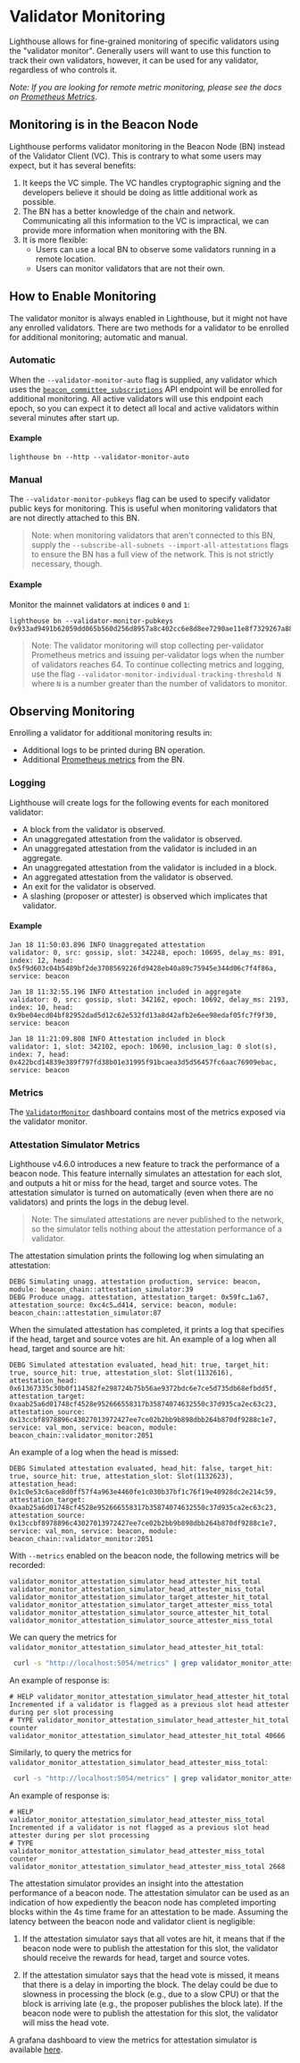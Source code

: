 # Validator Monitoring

Lighthouse allows for fine-grained monitoring of specific validators using the "validator monitor".
Generally users will want to use this function to track their own validators, however, it can be
used for any validator, regardless of who controls it.

_Note: If you are looking for remote metric monitoring, please see the docs on
[Prometheus Metrics](./advanced_metrics.md)_.

## Monitoring is in the Beacon Node

Lighthouse performs validator monitoring in the Beacon Node (BN) instead of the Validator Client
(VC). This is contrary to what some users may expect, but it has several benefits:

1. It keeps the VC simple. The VC handles cryptographic signing and the developers believe it should
   be doing as little additional work as possible.
1. The BN has a better knowledge of the chain and network. Communicating all this information to
   the VC is impractical, we can provide more information when monitoring with the BN.
1. It is more flexible:
    - Users can use a local BN to observe some validators running in a remote location.
    - Users can monitor validators that are not their own.


## How to Enable Monitoring

The validator monitor is always enabled in Lighthouse, but it might not have any enrolled
validators. There are two methods for a validator to be enrolled for additional monitoring;
automatic and manual.

### Automatic

When the `--validator-monitor-auto` flag is supplied, any validator which uses the
[`beacon_committee_subscriptions`](https://ethereum.github.io/beacon-APIs/#/Validator/prepareBeaconCommitteeSubnet)
API endpoint will be enrolled for additional monitoring. All active validators will use this
endpoint each epoch, so you can expect it to detect all local and active validators within several
minutes after start up.

#### Example

```
lighthouse bn --http --validator-monitor-auto
```

### Manual

The `--validator-monitor-pubkeys` flag can be used to specify validator public keys for monitoring.
This is useful when monitoring validators that are not directly attached to this BN.

> Note: when monitoring validators that aren't connected to this BN, supply the
> `--subscribe-all-subnets --import-all-attestations` flags to ensure the BN has a full view of the
> network. This is not strictly necessary, though.

#### Example

Monitor the mainnet validators at indices `0` and `1`:

```
lighthouse bn --validator-monitor-pubkeys 0x933ad9491b62059dd065b560d256d8957a8c402cc6e8d8ee7290ae11e8f7329267a8811c397529dac52ae1342ba58c95,0xa1d1ad0714035353258038e964ae9675dc0252ee22cea896825c01458e1807bfad2f9969338798548d9858a571f7425c
```
> Note: The validator monitoring will stop collecting per-validator Prometheus metrics and issuing per-validator logs when the number of validators reaches 64. To continue collecting metrics and logging, use the flag `--validator-monitor-individual-tracking-threshold N` where `N` is a number greater than the number of validators to monitor. 

## Observing Monitoring

Enrolling a validator for additional monitoring results in:

- Additional logs to be printed during BN operation.
- Additional [Prometheus metrics](./advanced_metrics.md) from the BN.

### Logging

Lighthouse will create logs for the following events for each monitored validator:

- A block from the validator is observed.
- An unaggregated attestation from the validator is observed.
- An unaggregated attestation from the validator is included in an aggregate.
- An unaggregated attestation from the validator is included in a block.
- An aggregated attestation from the validator is observed.
- An exit for the validator is observed.
- A slashing (proposer or attester) is observed which implicates that validator.

#### Example

```
Jan 18 11:50:03.896 INFO Unaggregated attestation                validator: 0, src: gossip, slot: 342248, epoch: 10695, delay_ms: 891, index: 12, head: 0x5f9d603c04b5489bf2de3708569226fd9428eb40a89c75945e344d06c7f4f86a, service: beacon
```

```
Jan 18 11:32:55.196 INFO Attestation included in aggregate       validator: 0, src: gossip, slot: 342162, epoch: 10692, delay_ms: 2193, index: 10, head: 0x9be04ecd04bf82952dad5d12c62e532fd13a8d42afb2e6ee98edaf05fc7f9f30, service: beacon
```

```
Jan 18 11:21:09.808 INFO Attestation included in block           validator: 1, slot: 342102, epoch: 10690, inclusion_lag: 0 slot(s), index: 7, head: 0x422bcd14839e389f797fd38b01e31995f91bcaea3d5d56457fc6aac76909ebac, service: beacon
```

### Metrics

The
[`ValidatorMonitor`](https://github.com/sigp/lighthouse-metrics/blob/master/dashboards/ValidatorMonitor.json)
dashboard contains most of the metrics exposed via the validator monitor.

### Attestation Simulator Metrics

Lighthouse v4.6.0 introduces a new feature to track the performance of a beacon node. This feature internally simulates an attestation for each slot, and outputs a hit or miss for the head, target and source votes. The attestation simulator is turned on automatically (even when there are no validators) and prints the logs in the debug level.

> Note: The simulated attestations are never published to the network, so the simulator tells nothing about the attestation performance of a validator. 

The attestation simulation prints the following log when simulating an attestation:

```
DEBG Simulating unagg. attestation production, service: beacon, module: beacon_chain::attestation_simulator:39
DEBG Produce unagg. attestation, attestation_target: 0x59fc…1a67, attestation_source: 0xc4c5…d414, service: beacon, module: beacon_chain::attestation_simulator:87
```

When the simulated attestation has completed, it prints a log that specifies if the head, target and source votes are hit.  An example of a log when all head, target and source are hit:

```
DEBG Simulated attestation evaluated, head_hit: true, target_hit: true, source_hit: true, attestation_slot: Slot(1132616), attestation_head: 0x61367335c30b0f114582fe298724b75b56ae9372bdc6e7ce5d735db68efbdd5f, attestation_target: 0xaab25a6d01748cf4528e952666558317b35874074632550c37d935ca2ec63c23, attestation_source: 0x13ccbf8978896c43027013972427ee7ce02b2bb9b898dbb264b870df9288c1e7, service: val_mon, service: beacon, module: beacon_chain::validator_monitor:2051
```

An example of a log when the head is missed:
```
DEBG Simulated attestation evaluated, head_hit: false, target_hit: true, source_hit: true, attestation_slot: Slot(1132623), attestation_head: 0x1c0e53c6ace8d0ff57f4a963e4460fe1c030b37bf1c76f19e40928dc2e214c59, attestation_target: 0xaab25a6d01748cf4528e952666558317b35874074632550c37d935ca2ec63c23, attestation_source: 0x13ccbf8978896c43027013972427ee7ce02b2bb9b898dbb264b870df9288c1e7, service: val_mon, service: beacon, module: beacon_chain::validator_monitor:2051
```


With `--metrics` enabled on the beacon node, the following metrics will be recorded:

```
validator_monitor_attestation_simulator_head_attester_hit_total
validator_monitor_attestation_simulator_head_attester_miss_total
validator_monitor_attestation_simulator_target_attester_hit_total
validator_monitor_attestation_simulator_target_attester_miss_total
validator_monitor_attestation_simulator_source_attester_hit_total
validator_monitor_attestation_simulator_source_attester_miss_total
```

We can query the metrics for `validator_monitor_attestation_simulator_head_attester_hit_total`:

```bash
 curl -s "http://localhost:5054/metrics" | grep validator_monitor_attestation_simulator_head_attester_hit_total
 ```

 An example of response is:

```
# HELP validator_monitor_attestation_simulator_head_attester_hit_total Incremented if a validator is flagged as a previous slot head attester during per slot processing
# TYPE validator_monitor_attestation_simulator_head_attester_hit_total counter
validator_monitor_attestation_simulator_head_attester_hit_total 40666
```

Similarly, to query the metrics for `validator_monitor_attestation_simulator_head_attester_miss_total`:

```bash
 curl -s "http://localhost:5054/metrics" | grep validator_monitor_attestation_simulator_head_attester_miss_total
 ```

 An example of response is:

```
# HELP validator_monitor_attestation_simulator_head_attester_miss_total Incremented if a validator is not flagged as a previous slot head attester during per slot processing
# TYPE validator_monitor_attestation_simulator_head_attester_miss_total counter
validator_monitor_attestation_simulator_head_attester_miss_total 2668
```

The attestation simulator provides an insight into the attestation performance of a beacon node. The attestation simulator can be used as an indication of how expediently the beacon node has completed importing blocks within the 4s time frame for an attestation to be made. Assuming the latency between the beacon node and validator client is negligible:

1. If the attestation simulator says that all votes are hit, it means that if the beacon node were to publish the attestation for this slot, the validator should receive the rewards for head, target and source votes. 

1. If the attestation simulator says that the head vote is missed, it means that there is a delay in importing the block. The delay could be due to slowness in processing the block (e.g., due to a slow CPU) or that the block is arriving late (e.g., the proposer publishes the block late). If the beacon node were to publish the attestation for this slot, the validator will miss the head vote.

A grafana dashboard to view the metrics for attestation simulator is available [here](https://github.com/sigp/lighthouse-metrics/blob/master/dashboards/AttestationSimulator.json). 


